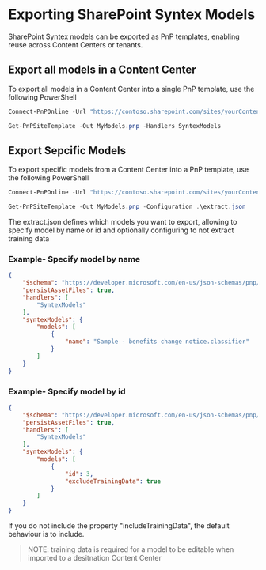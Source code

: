 # Exporting SharePoint Syntex Models

SharePoint Syntex models can be exported as PnP templates, enabling reuse across Content Centers or tenants. 

## Export all models in a Content Center
To export all models in a Content Center into a single PnP template, use the following PowerShell

```powershell
Connect-PnPOnline -Url "https://contoso.sharepoint.com/sites/yourContentCenter"

Get-PnPSiteTemplate -Out MyModels.pnp -Handlers SyntexModels
```
## Export Sepcific Models
To export specific models from a Content Center into a PnP template, use the following PowerShell

```powershell
Connect-PnPOnline -Url "https://contoso.sharepoint.com/sites/yourContentCenter"

Get-PnPSiteTemplate -Out MyModels.pnp -Configuration .\extract.json
```
The extract.json defines which models you want to export, allowing to specify model by name or id and optionally configuring to not extract training data

### Example- Specify model by name


```json
{
    "$schema": "https://developer.microsoft.com/en-us/json-schemas/pnp/provisioning/202102/extract-configuration.schema.json",
    "persistAssetFiles": true,
    "handlers": [        
        "SyntexModels"
    ],
    "syntexModels": {
        "models": [
            {
                "name": "Sample - benefits change notice.classifier"
            }
        ]
    }
}
```
### Example- Specify model by id

```json
{
    "$schema": "https://developer.microsoft.com/en-us/json-schemas/pnp/provisioning/202102/extract-configuration.schema.json",
    "persistAssetFiles": true,
    "handlers": [        
        "SyntexModels"
    ],
    "syntexModels": {
        "models": [
            {
                "id": 3,
                "excludeTrainingData": true
            }
        ]
    }
}
```
If you do not include the property "includeTrainingData", the default behaviour is to include.

> NOTE: training data is required for a model to be editable when imported to a desitnation Content Center
